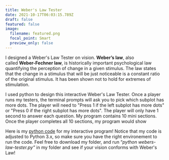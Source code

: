 ```yaml
---
title: Weber's Law Tester
date: 2021-10-17T06:03:15.789Z
draft: false
featured: false
image:
  filename: featured.png
  focal_point: Smart
  preview_only: false
---
```

I designed a Weber's Law Tester on vision. **Weber’s law**, also called **Weber-Fechner law**, is historically important psychological law quantifying the perception of change in a given stimulus. The law states that the change in a stimulus that will be just noticeable is a constant ratio of the original stimulus. It has been shown not to hold for extremes of stimulation.

I used python to design this interactive Weber's Law Tester. Once a player runs my testers, the terminal prompts will ask you to pick which subplot has more dots. The player will need to "Press 1 if the left subplot has more dots" or "Press 0 if the right subplot has more dots". The player will only have 1 second to answer each question. My program contains 10 mini sections. Once the player completes all 10 sections,  my program would show 

Here is my [python code](https://github.com/tinghanlin/webers-law-tester) for my interactive program! Notice that my code is adjusted to Python 3.x, so make sure you have the right environement to run the code. Feel free to download my folder, and run “*python webers-law-tester.py”* in my folder and see if your vision conforms with Weber's Law!